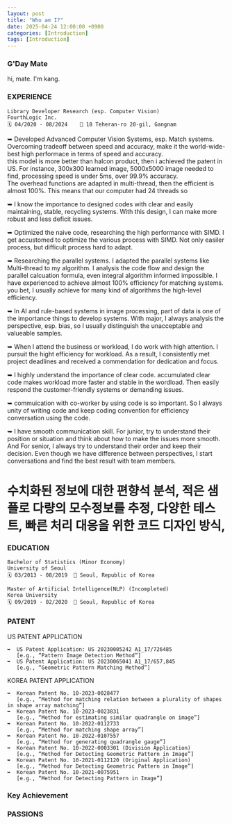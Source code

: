 ```yaml
---
layout: post
title: "Who am I?"
date: 2025-04-24 12:00:00 +0900
categories: [Introduction]
tags: [Introduction]
---
```


### G'Day Mate
hi, mate. I'm kang. 

### EXPERIENCE
```
Library Developer Research (esp. Computer Vision)  
FourthLogic Inc.  
🗓️ 04/2020 - 08/2024    📍 18 Teheran-ro 20-gil, Gangnam
```

➥  Developed Advanced Computer Vision Systems, esp. Match systems.  
    Overcoming tradeoff between speed and accuracy, make it the world-wide-best high performace in terms of speed and accuracy.  
    this model is more better than halcon product, then i achieved the patent in US.
    For instance, 300x300 learned image, 5000x5000 image needed to find, processing speed is under 5ms, over 99.9% accuracy.  
    The overhead functions are adapted in multi-thread, then the efficient is almost 100%. This means that our computer had 24 threads so  

➥  I know the importance to designed codes with clear and easily maintaining, stable, recycling systems. With this design, I can make more robust and less deficit issues.  

➥  Optimized the naive code, researching the high performance with SIMD. I get accustomed to optimize the various process with SIMD. Not only easiler process, but difficult process hard to adapt.  

➥  Researching the parallel systems. I adapted the parallel systems like Multi-thread to my algorithm. I analysis the code flow and design the parallel calcuation formula, even integral algorithm informed impossible. I have experienced to achieve almost 100% efficiency for matching systems. you bet, I usually achieve for many kind of algorithms the high-level efficiency.  

➥  In AI and rule-based systems in image processing, part of data is one of the importance things to develop systems. With major, I always analysis the perspective, esp. bias, so I usually distinguish the unacceptable and valueable samples.  

➥  When I attend the business or workload, I do work with high attention. I pursuit the hight efficiency for workload. As a result, I consistently met project deadlines and received a commendation for dedication and focus.  

➥  I highly understand the importance of clear code. accumulated clear code makes workload more faster and stable in the wordload. Then easily respond the customer-friendly systems or demanding issues.  

➥  commuication with co-worker by using code is so important. So I always unity of writing code and keep coding convention for efficiency conversation using the code.  

➥  I have smooth communication skill. For junior, try to understand their position or situation and think about how to make the issues more smooth. And For senior, I always try to understand their order and keep their decision. Even though we have difference between perspectives, I start conversations and find the best result with team members.  

# 수치화된 정보에 대한 편향석 분석, 적은 샘플로 다량의 모수정보를 추정, 다양한 테스트, 빠른 처리 대응을 위한 코드 디자인 방식,



### EDUCATION
```
Bachelor of Statistics (Minor Economy)  
University of Seoul  
🗓️ 03/2013 - 08/2019  📍 Seoul, Republic of Korea
```

```
Master of Artificial Intelligence(NLP) (Incompleted)  
Korea University  
🗓️ 09/2019 - 02/2020  📍 Seoul, Republic of Korea
```


### PATENT
US PATENT APPLICATION
```
➥  US Patent Application: US 20230005242 A1_17/726485  
   [e.g., “Pattern Image Detection Method”]  
➥  US Patent Application: US 20230065041 A1_17/657,845   
   [e.g., “Geometric Pattern Matching Method”]
```

KOREA PATENT APPLICATION
```
➥  Korean Patent No. 10-2023-0028477   
   [e.g., “Method for matching relation between a plurality of shapes in shape array matching”]  
➥  Korean Patent No. 10-2023-0023831   
   [e.g., “Method for estimating similar quadrangle on image”]  
➥  Korean Patent No. 10-2022-0112733   
   [e.g., “Method for matching shape array”]  
➥  Korean Patent No. 10-2022-0107557   
   [e.g., “Method for generating quadrangle gauge”]  
➥  Korean Patent No. 10-2022-0003301 (Division Application)   
   [e.g., “Method for Detecting Geometric Pattern in Image”]  
➥  Korean Patent No. 10-2021-0112120 (Original Application)   
   [e.g., “Method for Detecting Geometric Pattern in Image”]  
➥  Korean Patent No. 10-2021-0075951   
   [e.g., “Method for Detecting Pattern in Image”]  
```

### Key Achievement


### PASSIONS



